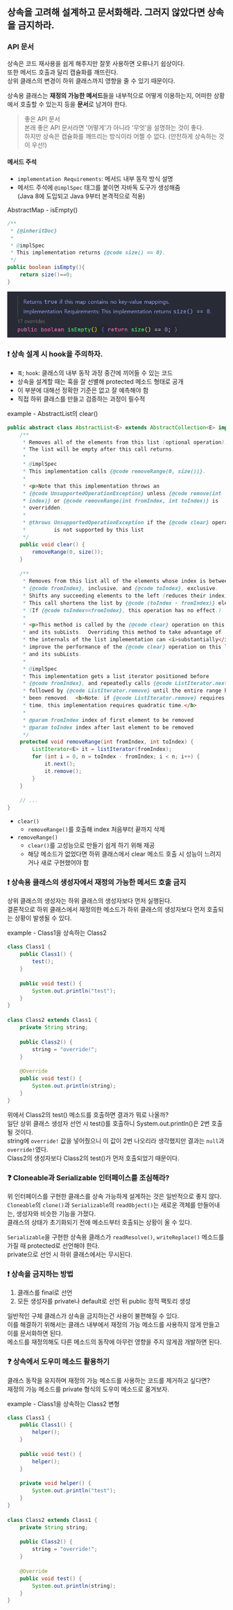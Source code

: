 ## 상속을 고려해 설계하고 문서화해라. 그러지 않았다면 상속을 금지하라.

### API 문서

상속은 코드 재사용을 쉽게 해주지만 잘못 사용하면 오류나기 쉽상이다.  
또한 메서드 호출과 달리 캡슐화를 깨뜨린다.  
상위 클래스의 변경이 하위 클래스까지 영향을 줄 수 있기 때문이다.

상속용 클래스는 **재정의 가능한 메서드**들을 내부적으로 어떻게 이용하는지, 어떠한 상황에서 호출할 수 있는지 등을 **문서**로 남겨야 한다.

> 좋은 API 문서  
> 본래 좋은 API 문서라면 '어떻게'가 아니라 '무엇'을 설명하는 것이 좋다.  
> 하지만 상속은 캡슐화를 깨뜨리는 방식이라 어쩔 수 없다. (안전하게 상속하는 것이 우선!)

#### 메서드 주석

- `implementation Requirements`: 메서드 내부 동작 방식 설명
- 메서드 주석에 `@implSpec` 태그를 붙이면 자바독 도구가 생성해줌  
  (Java 8에 도입되고 Java 9부터 본격적으로 적용)

AbstractMap - isEmpty()

```java
/**
 * {@inheritDoc}
 *
 * @implSpec
 * This implementation returns {@code size() == 0}.
 */
public boolean isEmpty(){
    return size()==0;
}
```

![img](./isEmpty.png)

### ❗ 상속 설계 시 hook을 주의하자.

- `훅`; `hook`: 클래스의 내부 동작 과정 중간에 끼어들 수 있는 코드
- 상속을 설계할 때는 훅을 잘 선별해 protected 메소드 형태로 공개
- 이 부분에 대해선 정확한 기준은 없고 잘 예측해야 함
- 직접 하위 클래스를 만들고 검증하는 과정이 필수적

example - AbstractList의 clear()

```java
public abstract class AbstractList<E> extends AbstractCollection<E> implements List<E> {
    /**
     * Removes all of the elements from this list (optional operation).
     * The list will be empty after this call returns.
     *
     * @implSpec
     * This implementation calls {@code removeRange(0, size())}.
     *
     * <p>Note that this implementation throws an
     * {@code UnsupportedOperationException} unless {@code remove(int
     * index)} or {@code removeRange(int fromIndex, int toIndex)} is
     * overridden.
     *
     * @throws UnsupportedOperationException if the {@code clear} operation
     *         is not supported by this list
     */
    public void clear() {
        removeRange(0, size());
    }

    /**
     * Removes from this list all of the elements whose index is between
     * {@code fromIndex}, inclusive, and {@code toIndex}, exclusive.
     * Shifts any succeeding elements to the left (reduces their index).
     * This call shortens the list by {@code (toIndex - fromIndex)} elements.
     * (If {@code toIndex==fromIndex}, this operation has no effect.)
     *
     * <p>This method is called by the {@code clear} operation on this list
     * and its subLists.  Overriding this method to take advantage of
     * the internals of the list implementation can <i>substantially</i>
     * improve the performance of the {@code clear} operation on this list
     * and its subLists.
     *
     * @implSpec
     * This implementation gets a list iterator positioned before
     * {@code fromIndex}, and repeatedly calls {@code ListIterator.next}
     * followed by {@code ListIterator.remove} until the entire range has
     * been removed.  <b>Note: if {@code ListIterator.remove} requires linear
     * time, this implementation requires quadratic time.</b>
     *
     * @param fromIndex index of first element to be removed
     * @param toIndex index after last element to be removed
     */
    protected void removeRange(int fromIndex, int toIndex) {
        ListIterator<E> it = listIterator(fromIndex);
        for (int i = 0, n = toIndex - fromIndex; i < n; i++) {
            it.next();
            it.remove();
        }
    }

    // ...
}
```

- `clear()`
    - `removeRange()`를 호출해 index 처음부터 끝까지 삭제
- `removeRange()`
    - `clear()`를 고성능으로 만들기 쉽게 하기 위해 제공
    - 해당 메소드가 없었다면 하위 클래스에서 clear 메소드 호출 시 성능이 느려지거나 새로 구현했어야 함

### ❗ 상속용 클래스의 생성자에서 재정의 가능한 메서드 호출 금지

상위 클래스의 생성자는 하위 클래스의 생성자보다 먼저 실행된다.  
결론적으로 하위 클래스에서 재정의한 메소드가 하위 클래스의 생성자보다 먼저 호출되는 상황이 발생될 수 있다.

example - Class1을 상속하는 Class2

```java
class Class1 {
    public Class1() {
        test();
    }

    public void test() {
        System.out.println("test");
    }
}

class Class2 extends Class1 {
    private String string;

    public Class2() {
        string = "override!";
    }

    @Override
    public void test() {
        System.out.println(string);
    }
}
```

위에서 Class2의 test() 메소드를 호출하면 결과가 뭐로 나올까?  
일단 상위 클래스 생성자 선언 시 test()를 호출하니 System.out.println()은 2번 호출될 것이다.  
string에 `override!` 값을 넣어줬으니 이 값이 2번 나오리라 생각했지만 결과는 `null`과 `override!`였다.  
Class2의 생성자보다 Class2의 test()가 먼저 호출되었기 때문이다.

### ❓ Cloneable과 Serializable 인터페이스를 조심해라?

위 인터페이스를 구현한 클래스를 상속 가능하게 설계하는 것은 일반적으로 좋지 않다.  
`Cloneable`의 `clone()`과 `Serializable`의 `readObject()`는 새로운 객체를 만들어내는, 생성자와 비슷한 기능을 가졌다.  
클래스의 상태가 초기화되기 전에 메소드부터 호출되는 상황이 올 수 있다.

`Serializable`을 구현한 상속용 클래스가 `readResolve()`, `writeReplace()` 메소드를 가질 때 protected로 선언해야 한다.  
private으로 선언 시 하위 클래스에서는 무시된다.

### ❗ 상속을 금지하는 방법

1. 클래스를 final로 선언
2. 모든 생성자를 private나 default로 선언 뒤 public 정적 팩토리 생성

일반적인 구체 클래스가 상속을 금지하는건 사용이 불편해질 수 있다.  
이를 해결하기 위해서는 클래스 내부에서 재정의 가능 메소드를 사용하지 않게 만들고 이를 문서화하면 된다.  
메소드를 재정의해도 다른 메소드의 동작에 아무런 영향을 주지 않게끔 개발하면 된다.

### ❓ 상속에서 도우미 메소드 활용하기

클래스 동작을 유지하며 재정의 가능 메소드를 사용하는 코드를 제거하고 싶다면?  
재정의 가능 메소드를 private 형식의 도우미 메소드로 옮겨보자.

example - Class1을 상속하는 Class2 변형

```java
class Class1 {
    public Class1() {
        helper();
    }

    public void test() {
        helper();
    }

    private void helper() {
        System.out.println("test");
    }
}

class Class2 extends Class1 {
    private String string;

    public Class2() {
        string = "override!";
    }

    @Override
    public void test() {
        System.out.println(string);
    }
}
```